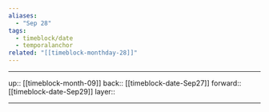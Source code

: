 ```yaml
---
aliases:
  - "Sep 28"
tags:
  - timeblock/date
  - temporalanchor
related: "[[timeblock-monthday-28]]"
---
```




***

up:: [[timeblock-month-09]]
back:: [[timeblock-date-Sep27]]
forward:: [[timeblock-date-Sep29]]
layer:: 

***
